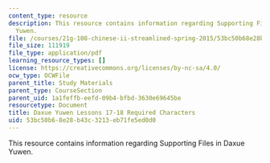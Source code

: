 ```yaml
---
content_type: resource
description: This resource contains information regarding Supporting Files in Daxue
  Yuwen.
file: /courses/21g-108-chinese-ii-streamlined-spring-2015/53bc50b68e28b43c3213eb71fe5ed0d0_MIT21G_108S15_L17-18-req.pdf
file_size: 111919
file_type: application/pdf
learning_resource_types: []
license: https://creativecommons.org/licenses/by-nc-sa/4.0/
ocw_type: OCWFile
parent_title: Study Materials
parent_type: CourseSection
parent_uid: 1a1feffb-eefd-09b4-bfbd-3630e69645be
resourcetype: Document
title: Daxue Yuwen Lessons 17-18 Required Characters
uid: 53bc50b6-8e28-b43c-3213-eb71fe5ed0d0
---
```

This resource contains information regarding Supporting Files in Daxue Yuwen.